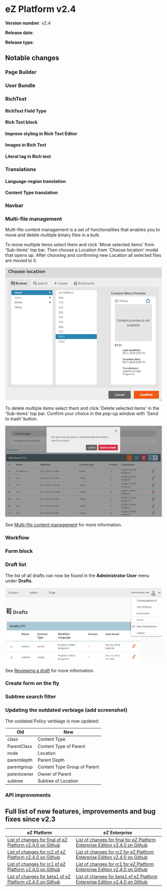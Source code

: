 # eZ Platform v2.4

**Version number**: v2.4

**Release date**: 

**Release type**: 

## Notable changes

### Page Builder

### User Bundle

### RichText

#### RichText Field Type

#### Rich Text block

#### Improve styling in Rich Text Editor

#### Images in Rich Text

#### Literal tag in Rich text

### Translations

#### Language-region translation

#### Content Type translation

### Navbar

### Multi-file management

Multi-file content management is a set of functionalities that enables you to move and delete multiple binary files in a bulk.

 To move multiple items select them and click 'Move selected items' from 'Sub-items' top bar.
Then choose a Location from 'Choose location' modal that opens up.
After choosing and confirming new Location all selected files are moved to it.

 ![Multi-file move](img/multi_file_move.png)
 
 To delete multiple items select them and click 'Delete selected items' in the 'Sub-items' top bar.
 Confirm your choice in the pop-up window with 'Send to trash' button.
 
 ![Multi-file delete](img/multi_file_delete.png)

See [Multi-file content management](https://doc.ezplatform.com/projects/userguide/en/latest/multi_file_content_management/) for more information.

### Workflow

### Form block

### Draft list

The list of all drafts can now be found in the **Administrator User** menu under **Drafts**.
    
![Administrator User list of all Drafts](img/drafts_admin_user.png "Administrator User list of all Drafts")

See [Reviewing a draft](https://doc.ezplatform.com/projects/userguide/en/latest/publishing/#reviewing-a-draft) for more information.

### Create form on the fly

### Subtree search filter

### Updating the outdated verbiage (add screenshot)

The outdated Policy verbiage is now updated:

|Old|New|
|---|---|
|class|Content Type|
|ParentClass|Content Type of Parent|
|node|Location|
|parentdepth|Parent Depth|
|parentgroup|Content Type Group of Parent|
|parentowner|Owner of Parent| 
|subtree|Subtree of Location|

### API improvements

## Full list of new features, improvements and bug fixes since v2.3

| eZ Platform   | eZ Enterprise  |
|--------------|------------|
| [List of changes for final of eZ Platform v2.4.0 on Github](https://github.com/ezsystems/ezplatform/releases/tag/v2.4.0) | [List of changes for final for eZ Platform Enterprise Edition v2.4.0 on Github](https://github.com/ezsystems/ezplatform-ee/releases/tag/v2.4.0) |
| [List of changes for rc2 of eZ Platform v2.4.0 on Github](https://github.com/ezsystems/ezplatform/releases/tag/v2.4.0-rc2) | [List of changes for rc2 for eZ Platform Enterprise Edition v2.4.0 on Github](https://github.com/ezsystems/ezplatform-ee/releases/tag/v2.4.0-rc2) |
| [List of changes for rc1 of eZ Platform v2.4.0 on Github](https://github.com/ezsystems/ezplatform/releases/tag/v2.4.0-rc1) | [List of changes for rc1 for eZ Platform Enterprise Edition v2.4.0 on Github](https://github.com/ezsystems/ezplatform-ee/releases/tag/v2.4.0-rc1) |
| [List of changes for beta1 of eZ Platform v2.4.0 on Github](https://github.com/ezsystems/ezplatform/releases/tag/v2.4.0-beta1) | [List of changes for beta1 of eZ Platform Enterprise Edition v2.4.0 on Github](https://github.com/ezsystems/ezplatform-ee/releases/tag/v2.4.0-beta1) |